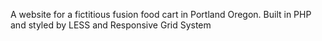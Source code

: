 A website for a fictitious fusion food cart in Portland Oregon.
Built in PHP and styled by LESS and Responsive Grid System
